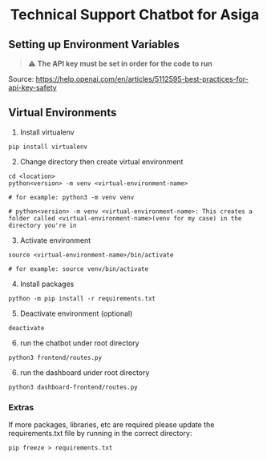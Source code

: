 <h1 align="center">Technical Support Chatbot for Asiga</h1>

## Setting up Environment Variables
> ⚠️ **The API key must  be set in order for the code to run**

Source: https://help.openai.com/en/articles/5112595-best-practices-for-api-key-safety


## Virtual Environments

1. Install virtualenv
 ```
 pip install virtualenv
 ```

2. Change directory then create virtual environment
```
cd <location>
python<version> -m venv <virtual-environment-name>

# for example: python3 -m venv venv

# python<version> -m venv <virtual-environment-name>: This creates a folder called <virtual-environment-name>(venv for my case) in the directory you're in
```

3. Activate environment
```
source <virtual-environment-name>/bin/activate

# for example: source venv/bin/activate
```

4. Install packages
```
python -m pip install -r requirements.txt
```

5. Deactivate environment (optional)
```
deactivate
```

6. run the chatbot under root directory
```
python3 frontend/routes.py
```

6. run the dashboard under root directory
```
python3 dashboard-frontend/routes.py
```

### Extras
If more packages, libraries, etc are required please update the requirements.txt file by running in the correct directory:
```
pip freeze > requirements.txt
```
